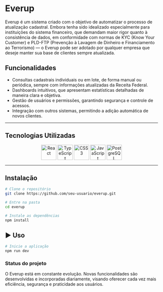 # Everup

Everup é um sistema criado com o objetivo de automatizar o processo de atualização cadastral.
Embora tenha sido idealizado especialmente para instituições do sistema financeiro, que demandam maior rigor quanto à consistência de dados, em conformidade com normas de KYC (Know Your Customer) e PLD-FTP (Prevenção à Lavagem de Dinheiro e Financiamento ao Terrorismo) — o Everup pode ser adotado por qualquer empresa que deseje manter sua base de clientes sempre atualizada.

## Funcionalidades

- Consultas cadastrais individuais ou em lote, de forma manual ou periódica, sempre com informações atualizadas da Receita Federal.
- Dashboards intuitivos, que apresentam estatísticas detalhadas de maneira clara e objetiva.
- Gestão de usuários e permissões, garantindo segurança e controle de acessos.
- Integração com outros sistemas, permitindo a adição automática de novos clientes.

---

## Tecnologias Utilizadas

<p align="center">
  <img src="https://cdn.jsdelivr.net/gh/devicons/devicon/icons/react/react-original.svg" width="50" title="React" />
  <img src="https://cdn.jsdelivr.net/gh/devicons/devicon/icons/typescript/typescript-original.svg" width="50" title="TypeScript" />
  <img src="https://cdn.jsdelivr.net/gh/devicons/devicon/icons/css3/css3-original.svg" width="50" title="CSS3" />
  <img src="https://cdn.jsdelivr.net/gh/devicons/devicon/icons/javascript/javascript-original.svg" width="50" title="JavaScript (Backend)" />
  <img src="https://cdn.jsdelivr.net/gh/devicons/devicon/icons/postgresql/postgresql-original.svg" width="50" title="PostgreSQL" />
</p>

---

## Instalação

```bash
# Clone o repositório
git clone https://github.com/seu-usuario/everup.git

# Entre na pasta
cd everup

# Instale as dependências
npm install
```

## ▶️ Uso

```bash
# Inicie a aplicação
npm run dev
```

### Status do projeto
O Everup está em constante evolução. Novas funcionalidades são desenvolvidas e incorporadas diariamente, visando oferecer cada vez mais eficiência, segurança e praticidade aos usuários.
